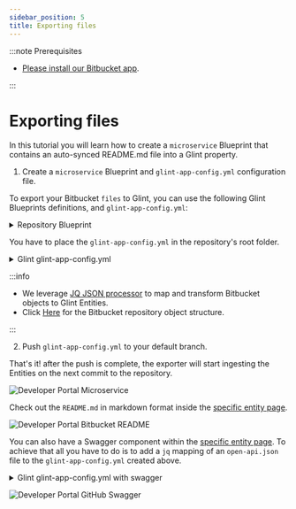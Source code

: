 ```yaml
---
sidebar_position: 5
title: Exporting files
---
```


:::note Prerequisites

- [Please install our Bitbucket app](./installation).

:::

# Exporting files

In this tutorial you will learn how to create a `microservice` Blueprint that contains an auto-synced README.md file into a Glint property.

1. Create a `microservice` Blueprint and `glint-app-config.yml` configuration file.

To export your Bitbucket `files` to Glint, you can use the following Glint Blueprints definitions, and `glint-app-config.yml`:

<details>
<summary> Repository Blueprint </summary>

```json showLineNumbers
{
  "identifier": "microservice",
  "title": "Microservice",
  "icon": "Service",
  "schema": {
    "properties": {
      "readme": {
        "title": "README",
        "type": "string",
        "format": "markdown"
      },
      "swagger": {
        "title": "Swagger",
        "type": "object",
        "spec": "open-api"
      }
    },
    "required": []
  },
  "mirrorProperties": {},
  "calculationProperties": {},
  "relations": {}
}
```

</details>

You have to place the `glint-app-config.yml` in the repository's root folder.

<details>

<summary> Glint glint-app-config.yml </summary>

```yaml showLineNumbers
resources:
  - kind: repository
    selector:
      query: "true" # JQ boolean query. If evaluated to false - skip syncing the object.
    glint:
      entity:
        mappings:
          identifier: ".name" # The Entity identifier will be the repository name. After the Entity is created, the exporter will send `PATCH` requests to update this microservice within Glint.
          title: ".name"
          blueprint: '"microservice"'
          properties:
            readme: file://README.md # Fetch the README.md file that is within the root folder of the repository and inject it as a markdown property.
```

</details>

:::info

- We leverage [JQ JSON processor](https://stedolan.github.io/jq/manual/) to map and transform Bitbucket objects to Glint Entities.
- Click [Here](https://developer.atlassian.com/cloud/bitbucket/rest/api-group-repositories/#api-repositories-workspace-repo-slug-get) for the Bitbucket repository object structure.

:::

2. Push `glint-app-config.yml` to your default branch.

That's it! after the push is complete, the exporter will start ingesting the Entities on the next commit to the repository.

![Developer Portal Microservice](../../../../../static/img/integrations/bitbucket-app/BitbucketRepositories.png)

Check out the `README.md` in markdown format inside the [specific entity page](../../../../customize-pages-dashboards-and-plugins/page/entity-page.md).

![Developer Portal Bitbucket README](../../../../../static/img/integrations/github-app/GitHubReadme.png)

You can also have a Swagger component within the [specific entity page](../../../../customize-pages-dashboards-and-plugins/page/entity-page.md). To achieve that all you have to do is to add a `jq` mapping of an `open-api.json` file to the `glint-app-config.yml` created above.

<details>

<summary> Glint glint-app-config.yml with swagger </summary>

```yaml showLineNumbers
resources:
  - kind: repository
    selector:
      query: "true"
    glint:
      entity:
        mappings:
          identifier: ".name"
          title: ".name"
          blueprint: '"microservice"'
          properties:
            swagger: file://open-api.json # fetching the open-api file that is within the root folder of the repository and injecting it as a swagger property
            readme: file://README.md # fetching the README.md file that is within the root folder of the repository and injecting it as a markdown property
```

</details>

![Developer Portal GitHub Swagger](../../../../../static/img/integrations/github-app/GitHubSwagger.png)
